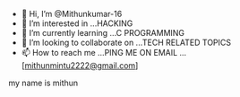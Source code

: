 - 👋 Hi, I’m @Mithunkumar-16
- 👀 I’m interested in ...HACKING
- 🌱 I’m currently learning ...C PROGRAMMING
- 💞️ I’m looking to collaborate on ...TECH RELATED TOPICS
- 📫 How to reach me ...PING ME ON EMAIL ...[mithunmintu2222@gmail.com]

<!---
Mithunkumar-16/Mithunkumar-16 is a ✨ special ✨ repository because its `README.md` (this file) appears on your GitHub profile.
You can click the Preview link to take a look at your changes.
--->
my name is mithun
